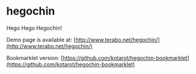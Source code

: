 hegochin
========

Hego Hego Hegochin!

Demo page is available at:
[http://www.terabo.net/hegochin/](http://www.terabo.net/hegochin/)

Bookmarklet version:
[https://github.com/kotarot/hegochin-bookmarklet](https://github.com/kotarot/hegochin-bookmarklet)
